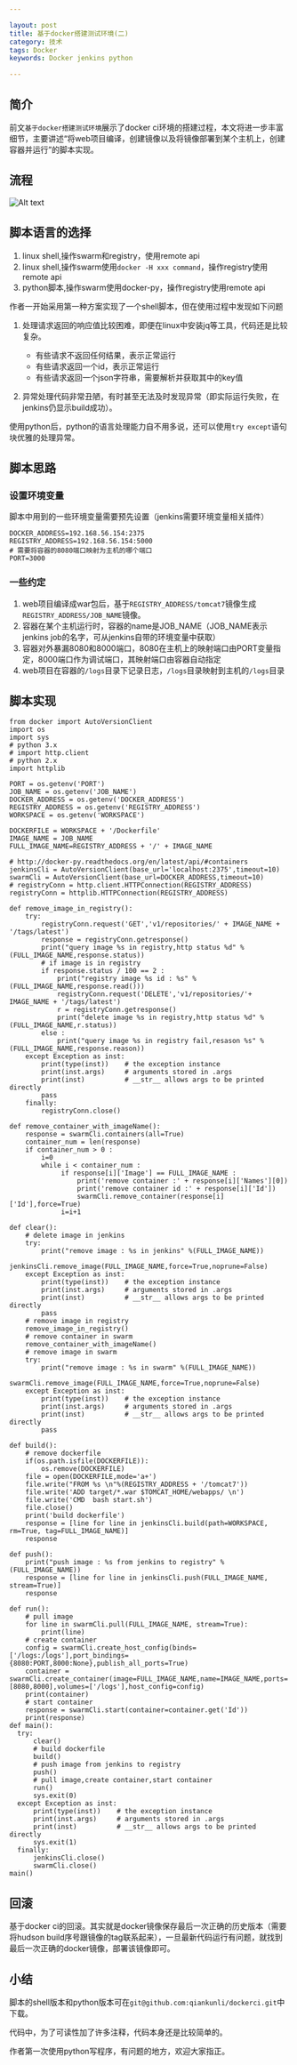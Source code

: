 ```yaml
---

layout: post
title: 基于docker搭建测试环境(二)
category: 技术
tags: Docker
keywords: Docker jenkins python

---
```

## 简介

前文`基于docker搭建测试环境`展示了docker ci环境的搭建过程，本文将进一步丰富细节，主要讲述“将web项目编译，创建镜像以及将镜像部署到某个主机上，创建容器并运行”的脚本实现。

## 流程

![Alt text](/public/upload/docker/docker_ci.png)

## 脚本语言的选择

1. linux shell,操作swarm和registry，使用remote api
2. linux shell,操作swarm使用`docker -H xxx command`，操作registry使用remote api
3. python脚本,操作swarm使用docker-py，操作registry使用remote api

作者一开始采用第一种方案实现了一个shell脚本，但在使用过程中发现如下问题

1. 处理请求返回的响应值比较困难，即便在linux中安装jq等工具，代码还是比较复杂。

    - 有些请求不返回任何结果，表示正常运行
    - 有些请求返回一个id，表示正常运行
    - 有些请求返回一个json字符串，需要解析并获取其中的key值
2. 异常处理代码非常丑陋，有时甚至无法及时发现异常（即实际运行失败，在jenkins仍显示build成功）。

使用python后，python的语言处理能力自不用多说，还可以使用`try except`语句块优雅的处理异常。

## 脚本思路

### 设置环境变量

脚本中用到的一些环境变量需要预先设置（jenkins需要环境变量相关插件）

    DOCKER_ADDRESS=192.168.56.154:2375
    REGISTRY_ADDRESS=192.168.56.154:5000
    # 需要将容器的8080端口映射为主机的哪个端口
    PORT=3000
    
### 一些约定

1. web项目编译成war包后，基于`REGISTRY_ADDRESS/tomcat7`镜像生成`REGISTRY_ADDRESS/JOB_NAME`镜像。
2. 容器在某个主机运行时，容器的name是JOB_NAME（JOB_NAME表示jenkins job的名字，可从jenkins自带的环境变量中获取）
3. 容器对外暴漏8080和8000端口，8080在主机上的映射端口由PORT变量指定，8000端口作为调试端口，其映射端口由容器自动指定
4. web项目在容器的`/logs`目录下记录日志，`/logs`目录映射到主机的`/logs`目录

## 脚本实现

    from docker import AutoVersionClient
    import os
    import sys
    # python 3.x
    # import http.client
    # python 2.x
    import httplib
       
    PORT = os.getenv('PORT')
    JOB_NAME = os.getenv('JOB_NAME')
    DOCKER_ADDRESS = os.getenv('DOCKER_ADDRESS')
    REGISTRY_ADDRESS = os.getenv('REGISTRY_ADDRESS')
    WORKSPACE = os.getenv('WORKSPACE')
    
    DOCKERFILE = WORKSPACE + '/Dockerfile'
    IMAGE_NAME = JOB_NAME
    FULL_IMAGE_NAME=REGISTRY_ADDRESS + '/' + IMAGE_NAME
    
    # http://docker-py.readthedocs.org/en/latest/api/#containers
    jenkinsCli = AutoVersionClient(base_url='localhost:2375',timeout=10)
    swarmCli = AutoVersionClient(base_url=DOCKER_ADDRESS,timeout=10)
    # registryConn = http.client.HTTPConnection(REGISTRY_ADDRESS)
    registryConn = httplib.HTTPConnection(REGISTRY_ADDRESS)
    
    def remove_image_in_registry():
        try:
            registryConn.request('GET','v1/repositories/' + IMAGE_NAME + '/tags/latest')
            response = registryConn.getresponse()
            print("query image %s in registry,http status %d" %(FULL_IMAGE_NAME,response.status))
            # if image is in registry
            if response.status / 100 == 2 :
                print("registry image %s id : %s" %(FULL_IMAGE_NAME,response.read()))
                registryConn.request('DELETE','v1/repositories/'+ IMAGE_NAME + '/tags/latest')
                r = registryConn.getresponse()
                print("delete image %s in registry,http status %d" %(FULL_IMAGE_NAME,r.status))
            else :
                print("query image %s in registry fail,resason %s" %(FULL_IMAGE_NAME,response.reason))
        except Exception as inst:
            print(type(inst))    # the exception instance
            print(inst.args)     # arguments stored in .args
            print(inst)          # __str__ allows args to be printed directly
            pass
        finally:
          	registryConn.close()
    
    def remove_container_with_imageName():
        response = swarmCli.containers(all=True)
        container_num = len(response)
        if container_num > 0 :
            i=0
            while i < container_num :  
                 if response[i]['Image'] == FULL_IMAGE_NAME :
                     print('remove container :' + response[i]['Names'][0])
                     print('remove container id :' + response[i]['Id'])
                     swarmCli.remove_container(response[i]['Id'],force=True)
                 i=i+1
    
    def clear():
        # delete image in jenkins
        try:
            print("remove image : %s in jenkins" %(FULL_IMAGE_NAME))
            jenkinsCli.remove_image(FULL_IMAGE_NAME,force=True,noprune=False)
        except Exception as inst:
            print(type(inst))    # the exception instance
            print(inst.args)     # arguments stored in .args
            print(inst)          # __str__ allows args to be printed directly
            pass
        # remove image in registry
        remove_image_in_registry()
        # remove container in swarm
        remove_container_with_imageName()
        # remove image in swarm
        try:
            print("remove image : %s in swarm" %(FULL_IMAGE_NAME))
            swarmCli.remove_image(FULL_IMAGE_NAME,force=True,noprune=False)
        except Exception as inst:
            print(type(inst))    # the exception instance
            print(inst.args)     # arguments stored in .args
            print(inst)          # __str__ allows args to be printed directly
            pass
          
    def build():
        # remove dockerfile
        if(os.path.isfile(DOCKERFILE)):
            os.remove(DOCKERFILE)
        file = open(DOCKERFILE,mode='a+')
        file.write("FROM %s \n"%(REGISTRY_ADDRESS + '/tomcat7'))
        file.write('ADD target/*.war $TOMCAT_HOME/webapps/ \n')
        file.write('CMD  bash start.sh')
        file.close()
        print('build dockerfile')
        response = [line for line in jenkinsCli.build(path=WORKSPACE, rm=True, tag=FULL_IMAGE_NAME)]
        response
    
    def push():
        print("push image : %s from jenkins to registry" %(FULL_IMAGE_NAME))
        response = [line for line in jenkinsCli.push(FULL_IMAGE_NAME, stream=True)]
        response
    
    def run():
        # pull image
        for line in swarmCli.pull(FULL_IMAGE_NAME, stream=True):
            print(line)
        # create container
        config = swarmCli.create_host_config(binds=['/logs:/logs'],port_bindings={8080:PORT,8000:None},publish_all_ports=True)
        container = swarmCli.create_container(image=FULL_IMAGE_NAME,name=IMAGE_NAME,ports=[8080,8000],volumes=['/logs'],host_config=config)
        print(container)
        # start container
        response = swarmCli.start(container=container.get('Id'))
        print(response)
    def main():
      try:
          clear()
          # build dockerfile
          build()
          # push image from jenkins to registry
          push()
          # pull image,create container,start container
          run()
          sys.exit(0)
      except Exception as inst:
          print(type(inst))    # the exception instance
          print(inst.args)     # arguments stored in .args
          print(inst)          # __str__ allows args to be printed directly
          sys.exit(1)
      finally:
          jenkinsCli.close()
          swarmCli.close()
    main()
    

## 回滚

基于docker ci的回滚。其实就是docker镜像保存最后一次正确的历史版本（需要将hudson build序号跟镜像的tag联系起来），一旦最新代码运行有问题，就找到最后一次正确的docker镜像，部署该镜像即可。

## 小结

脚本的shell版本和python版本可在`git@github.com:qiankunli/dockerci.git`中下载。

代码中，为了可读性加了许多注释，代码本身还是比较简单的。

作者第一次使用python写程序，有问题的地方，欢迎大家指正。